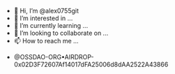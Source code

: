 - 👋 Hi, I’m @alex0755git
- 👀 I’m interested in ...
- 🌱 I’m currently learning ...
- 💞️ I’m looking to collaborate on ...
- 📫 How to reach me ...

<!---
alex0755git/alex0755git is a ✨ special ✨ repository because its `README.md` (this file) appears on your GitHub profile.
You can click the Preview link to take a look at your changes.
--->
- @OSSDAO-ORG•AIRDROP-0x02D3F72607Af14017dFA25006d8dAA2522A43866
